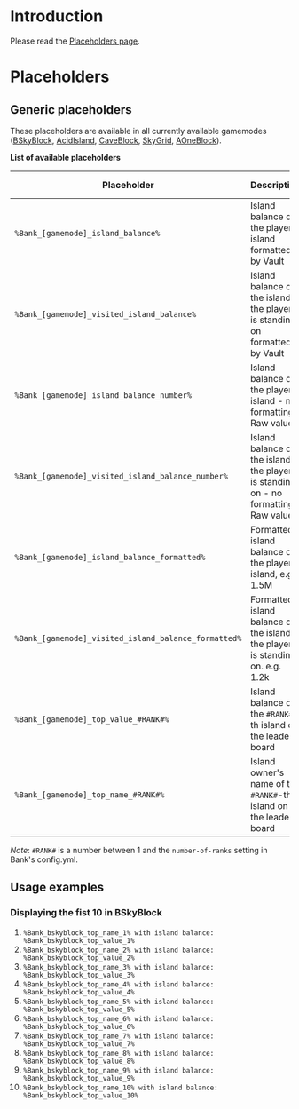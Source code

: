 # Introduction

Please read the [Placeholders page](../../../BentoBox/Placeholders).

# Placeholders

## Generic placeholders

These placeholders are available in all currently available gamemodes ([BSkyBlock](../../../gamemodes/BSkyBlock/Placeholders), [AcidIsland](../../../gamemodes/AcidIsland/Placeholders), [CaveBlock](../../../gamemodes/CaveBlock/Placeholders), [SkyGrid](../../../gamemodes/SkyGrid/Placeholders), [AOneBlock](../../../gamemodes/AOneBlock/Placeholders)).

**List of available placeholders**

| Placeholder | Description | Bank Version |
|-------------------------------------------------------|--------------------------------------------------------------------------------|-----------|
| `%Bank_[gamemode]_island_balance%` | Island balance of the player's island formatted by Vault | 1.1.0 |
| `%Bank_[gamemode]_visited_island_balance%` | Island balance of the island the player is standing on formatted by Vault| 1.1.0 |
| `%Bank_[gamemode]_island_balance_number%` | Island balance of the player's island - no formatting. Raw value.| 1.4.0 |
| `%Bank_[gamemode]_visited_island_balance_number%` | Island balance of the island the player is standing on - no formatting. Raw value.| 1.4.0 |
| `%Bank_[gamemode]_island_balance_formatted%` | Formatted island balance of the player's island, e.g. 1.5M | 1.1.1 |
| `%Bank_[gamemode]_visited_island_balance_formatted%` | Formatted island balance of the island the player is standing on. e.g. 1.2k | 1.1.0 |
| `%Bank_[gamemode]_top_value_#RANK#%` | Island balance of the `#RANK#`-th island on the leader board | 1.1.0 |
| `%Bank_[gamemode]_top_name_#RANK#%` | Island owner's name of the `#RANK#`-th island on the leader board | 1.1.0 |

*Note*: `#RANK#` is a number between 1 and the `number-of-ranks` setting in Bank's config.yml.

## Usage examples
### Displaying the fist 10 in BSkyBlock
1. `%Bank_bskyblock_top_name_1% with island balance: %Bank_bskyblock_top_value_1%`
2. `%Bank_bskyblock_top_name_2% with island balance: %Bank_bskyblock_top_value_2%`
3. `%Bank_bskyblock_top_name_3% with island balance: %Bank_bskyblock_top_value_3%`
4. `%Bank_bskyblock_top_name_4% with island balance: %Bank_bskyblock_top_value_4%`
5. `%Bank_bskyblock_top_name_5% with island balance: %Bank_bskyblock_top_value_5%`
6. `%Bank_bskyblock_top_name_6% with island balance: %Bank_bskyblock_top_value_6%`
7. `%Bank_bskyblock_top_name_7% with island balance: %Bank_bskyblock_top_value_7%`
8. `%Bank_bskyblock_top_name_8% with island balance: %Bank_bskyblock_top_value_8%`
9. `%Bank_bskyblock_top_name_9% with island balance: %Bank_bskyblock_top_value_9%`
10. `%Bank_bskyblock_top_name_10% with island balance: %Bank_bskyblock_top_value_10%`
